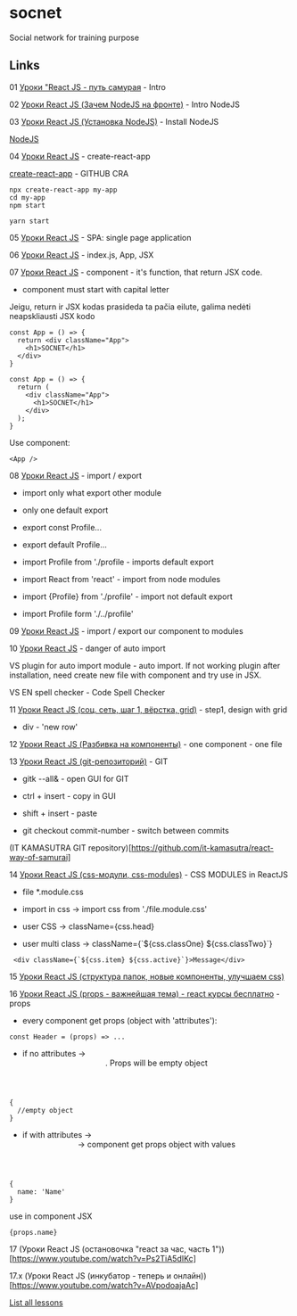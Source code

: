 # socnet

Social network for training purpose

## Links

01 [Уроки "React JS - путь самурая](https://www.youtube.com/watch?v=Zgd9IlbhDcU&list=PLcvhF2Wqh7DNVy1OCUpG3i5lyxyBWhGZ8) - Intro

02 [Уроки React JS (Зачем NodeJS на фронте)](https://www.youtube.com/watch?v=WN2LHq3yRwQ) - Intro NodeJS

03 [Уроки React JS (Установка NodeJS)](https://www.youtube.com/watch?v=AUi1JT4n8xA) - Install NodeJS

[NodeJS](https://nodejs.org/en/)

04 [Уроки React JS](https://www.youtube.com/watch?v=9Jk8SLMl3gI) - create-react-app

[create-react-app](https://github.com/facebook/create-react-app) - GITHUB CRA

```
npx create-react-app my-app
cd my-app
npm start
```

```
yarn start
```

05 [Уроки React JS](https://www.youtube.com/watch?v=TPYgQvY9VVQ) - SPA: single page application

06 [Уроки React JS](https://www.youtube.com/watch?v=CdweQ2F2qBI) - index.js, App, JSX

07 [Уроки React JS](https://www.youtube.com/watch?v=UMw_hbNMIAA) - component - it's function, that return JSX code.

* component must start with capital letter 

Jeigu, return ir JSX kodas prasideda ta pačia eilute, galima nedėti neapskliausti JSX kodo

```
const App = () => {
  return <div className="App">
    <h1>SOCNET</h1>
  </div>
}
```
```
const App = () => {
  return (
    <div className="App">
      <h1>SOCNET</h1>
    </div>
  );
}
```
Use component:
```
<App />
```
08 [Уроки React JS](https://www.youtube.com/watch?v=lXpPS4wKDfE) - import / export

* import only what export other module

* only one default export

* export const Profile...

* export default Profile...

* import Profile from './profile - imports default export

* import React from 'react' - import from node modules

* import {Profile} from './profile' - import not default export

* import Profile form './../profile'

09 [Уроки React JS](https://www.youtube.com/watch?v=VTr3pCutjxg) - import / export our component to modules

10 [Уроки React JS](https://www.youtube.com/watch?v=TZUPCqfs8VU) - danger of auto import

VS plugin for auto import module - auto import. If not working plugin after installation, need create new file with component and try use in JSX. 

VS EN spell checker - Code Spell Checker

11 [Уроки React JS (соц. сеть, шаг 1, вёрстка, grid)](https://www.youtube.com/watch?v=t6rAzhi3vjQ) - step1, design with grid

* div - 'new row'

12 [Уроки React JS (Разбивка на компоненты)](https://www.youtube.com/watch?v=00ZNuBIE-pM) - one component - one file

13 [Уроки React JS (git-репозиторий)](https://www.youtube.com/watch?v=6pAkynDPXEc) - GIT

* gitk --all&  - open GUI for GIT

* ctrl + insert - copy in GUI

* shift + insert - paste 

* git checkout commit-number - switch between commits

(IT KAMASUTRA GIT repository)[https://github.com/it-kamasutra/react-way-of-samurai]

14 [Уроки React JS (css-модули, css-modules)](https://www.youtube.com/watch?v=bQ3UPYFHyJ0) - CSS MODULES in ReactJS

* file *.module.css

* import in css -> import css from './file.module.css'

* user CSS -> className={css.head}

* user multi class -> className={\`${css.classOne} ${css.classTwo}\`}

```
 <div className={`${css.item} ${css.active}`}>Message</div>
 ```


15 [Уроки React JS (структура папок, новые компоненты, улучшаем css)](https://www.youtube.com/watch?v=8VOuxijh9_s)

16 [Уроки React JS (props - важнейшая тема) - react курсы бесплатно](https://www.youtube.com/watch?v=-mDs48HB3II&) - props

 * every component get props (object with 'attributes'):

```
const Header = (props) => ...
```

* if no attributes -> <Header />. Props will be empty object

```
{
  //empty object
}
```

* if with attributes -> <Header name='Name'> -> component get props object with values

```
{
  name: 'Name'
}
```
use in component JSX

```
{props.name}
```

17 (Уроки React JS (остановочка "react за час, часть 1"))[https://www.youtube.com/watch?v=Ps2TiA5dIKc]

17.x (Уроки React JS (инкубатор - теперь и онлайн))[https://www.youtube.com/watch?v=AVpodoajaAc] 

[List all lessons](https://www.youtube.com/playlist?list=PLcvhF2Wqh7DNVy1OCUpG3i5lyxyBWhGZ8)